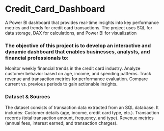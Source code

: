 # Credit_Card_Dashboard
A Power BI dashboard that provides real-time insights into key performance metrics and trends for credit card transactions. The project uses SQL for data storage, DAX for calculations, and Power BI for visualization

### The objective of this project is to develop an interactive and dynamic dashboard that enables businesses, analysts, and financial professionals to:
Monitor weekly financial trends in the credit card industry.
Analyze customer behavior based on age, income, and spending patterns.
Track revenue and transaction metrics for performance evaluation.
Compare current vs. previous periods to gain actionable insights.

### Dataset & Sources
The dataset consists of transaction data extracted from an SQL database. It includes:
Customer details (age, income, credit card type, etc.).
Transaction records (total transaction amount, frequency, and type).
Revenue metrics (annual fees, interest earned, and transaction charges).
